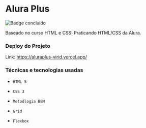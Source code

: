 # Alura Plus
![Badge concluído](https://img.shields.io/badge/STATUS-CONCLU%C3%8DDO-yellow)

Baseado no curso HTML e CSS: Praticando HTML/CSS da Alura.

### Deploy do Projeto
  Link: https://aluraplus-virid.vercel.app/
  
  
### Técnicas e tecnologias usadas
  - ``HTML 5``
    
  - ``CSS 3``
    
  - ``Metodlogia BEM``
    
  - ``Grid``
    
  - ``Flexbox``
